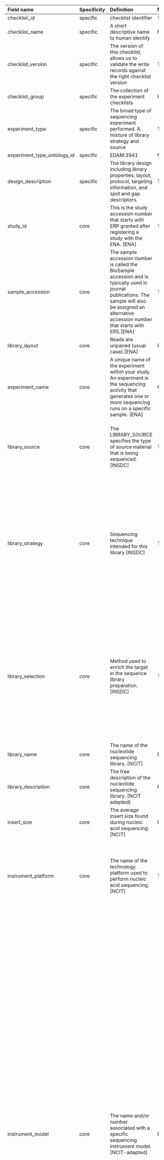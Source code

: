 | Field name                  | Specificity   | Definition                                                                                                                                                                                               | Mandatory   | Example                                                                                           | Type    | Controlled Vocab Terms                                                                                                                                                                                                                                                                                                                                                                                                                                                                                                                                                                                                                                                                                                                                                                                                                                                                                                                                                                                                                                                                                                                                                                                                                                                                                                                                                                                                                                                                                    | Comment                                          |
|:----------------------------|:--------------|:---------------------------------------------------------------------------------------------------------------------------------------------------------------------------------------------------------|:------------|:--------------------------------------------------------------------------------------------------|:--------|:----------------------------------------------------------------------------------------------------------------------------------------------------------------------------------------------------------------------------------------------------------------------------------------------------------------------------------------------------------------------------------------------------------------------------------------------------------------------------------------------------------------------------------------------------------------------------------------------------------------------------------------------------------------------------------------------------------------------------------------------------------------------------------------------------------------------------------------------------------------------------------------------------------------------------------------------------------------------------------------------------------------------------------------------------------------------------------------------------------------------------------------------------------------------------------------------------------------------------------------------------------------------------------------------------------------------------------------------------------------------------------------------------------------------------------------------------------------------------------------------------------|:-------------------------------------------------|
| checklist_id                | specific      | checklist identifier                                                                                                                                                                                     | True        | EXC000003                                                                                         | pattern | EXC[0-9]*                                                                                                                                                                                                                                                                                                                                                                                                                                                                                                                                                                                                                                                                                                                                                                                                                                                                                                                                                                                                                                                                                                                                                                                                                                                                                                                                                                                                                                                                                                 |                                                  |
| checklist_name              | specific      | A short descriptive name to human identify                                                                                                                                                               | False       | METATRANSCRIPTOMIC specific                                                                       | string  |                                                                                                                                                                                                                                                                                                                                                                                                                                                                                                                                                                                                                                                                                                                                                                                                                                                                                                                                                                                                                                                                                                                                                                                                                                                                                                                                                                                                                                                                                                           |                                                  |
| checklist_version           | specific      | The version of this checklist, allows us to validate the write records against the right checklist version                                                                                               | True        | v1                                                                                                | pattern | [0-9]*(\.[0-9]*)?                                                                                                                                                                                                                                                                                                                                                                                                                                                                                                                                                                                                                                                                                                                                                                                                                                                                                                                                                                                                                                                                                                                                                                                                                                                                                                                                                                                                                                                                                         | Version of the format v[0-9]*(\.[0-9]*)? e.g. v2 |
| checklist_group             | specific      | The collection of the experiment checklists                                                                                                                                                              | False       | METAGENOMIC                                                                                       | string  |                                                                                                                                                                                                                                                                                                                                                                                                                                                                                                                                                                                                                                                                                                                                                                                                                                                                                                                                                                                                                                                                                                                                                                                                                                                                                                                                                                                                                                                                                                           |                                                  |
| experiment_type             | specific      | The broad type of sequencing experiment performed. A mixture of library strategy and source                                                                                                              | True        | METATRANSCRIPTOMIC                                                                                | string  |                                                                                                                                                                                                                                                                                                                                                                                                                                                                                                                                                                                                                                                                                                                                                                                                                                                                                                                                                                                                                                                                                                                                                                                                                                                                                                                                                                                                                                                                                                           |                                                  |
| experiment_type_ontology_id | specific      | EDAM:3941                                                                                                                                                                                                | N.A.        |                                                                                                   |         |                                                                                                                                                                                                                                                                                                                                                                                                                                                                                                                                                                                                                                                                                                                                                                                                                                                                                                                                                                                                                                                                                                                                                                                                                                                                                                                                                                                                                                                                                                           |                                                  |
| design_description          | specific      | The library design including library properties, layout, protocol, targeting information, and spot and gap descriptors.                                                                                  | True        |                                                                                                   | string  |                                                                                                                                                                                                                                                                                                                                                                                                                                                                                                                                                                                                                                                                                                                                                                                                                                                                                                                                                                                                                                                                                                                                                                                                                                                                                                                                                                                                                                                                                                           |                                                  |
| study_id                    | core          | This is the study accession number that starts with ERP granted after registering a study with the ENA. [ENA]                                                                                            | True        | ERP1234567                                                                                        | string  | (^(E\|D\|S)RP[0-9]{6,})\|(^PRJ(E\|D\|N)[A-Z][0-9]+)                                                                                                                                                                                                                                                                                                                                                                                                                                                                                                                                                                                                                                                                                                                                                                                                                                                                                                                                                                                                                                                                                                                                                                                                                                                                                                                                                                                                                                                       |                                                  |
| sample_accession            | core          | The sample accession number is called the BioSample accession and is typically used in journal publications. The sample will also be assigned an alternative accession number that starts with ERS.[ENA] | True        | SAMEA110358963                                                                                    | string  | (^SAM(E\|D\|N)[A-Z]?[0-9]+)\|(^(E\|D\|S)RS[0-9]{6,})                                                                                                                                                                                                                                                                                                                                                                                                                                                                                                                                                                                                                                                                                                                                                                                                                                                                                                                                                                                                                                                                                                                                                                                                                                                                                                                                                                                                                                                      |                                                  |
| library_layout              | core          | Reads are unpaired (usual case).[ENA]                                                                                                                                                                    | False       | SINGLE                                                                                            | string  | SINGLE, PAIRED                                                                                                                                                                                                                                                                                                                                                                                                                                                                                                                                                                                                                                                                                                                                                                                                                                                                                                                                                                                                                                                                                                                                                                                                                                                                                                                                                                                                                                                                                            |                                                  |
| experiment_name             | core          | A unique name of the experiment within your study. An experiment is the sequencing activity that generates one or more sequencing runs on a specific sample. [ENA]                                       | False       | my lovely TRANSCRIPTOMICS experiment                                                              | string  |                                                                                                                                                                                                                                                                                                                                                                                                                                                                                                                                                                                                                                                                                                                                                                                                                                                                                                                                                                                                                                                                                                                                                                                                                                                                                                                                                                                                                                                                                                           |                                                  |
| library_source              | core          | The LIBRARY_SOURCE specifies the type of source material that is being sequenced. [INSDC]                                                                                                                | True        | TRANSCRIPTOMIC                                                                                    | string  | GENOMIC, GENOMIC SINGLE CELL, TRANSCRIPTOMIC, TRANSCRIPTOMIC SINGLE CELL, METAGENOMIC, METATRANSCRIPTOMIC, SYNTHETIC, VIRAL RNA, OTHER                                                                                                                                                                                                                                                                                                                                                                                                                                                                                                                                                                                                                                                                                                                                                                                                                                                                                                                                                                                                                                                                                                                                                                                                                                                                                                                                                                    |                                                  |
| library_strategy            | core          | Sequencing technique intended for this library.[INSDC]                                                                                                                                                   | True        | RNA-Seq                                                                                           | string  | WGS, WGA, WXS, RNA-Seq, ssRNA-seq, snRNA-seq, miRNA-Seq, ncRNA-Seq, FL-cDNA, EST, Hi-C, ATAC-seq, WCS, RAD-Seq, CLONE, POOLCLONE, AMPLICON, CLONEEND, FINISHING, ChIP-Seq, MNase-Seq, DNase-Hypersensitivity, Bisulfite-Seq, CTS, MRE-Seq, MeDIP-Seq, MBD-Seq, Tn-Seq, VALIDATION, FAIRE-seq, SELEX, RIP-Seq, ChIA-PET, Synthetic-Long-Read, Targeted-Capture, Tethered Chromatin Conformation Capture, NOMe-Seq, ChM-Seq, GBS, Ribo-Seq, OTHER                                                                                                                                                                                                                                                                                                                                                                                                                                                                                                                                                                                                                                                                                                                                                                                                                                                                                                                                                                                                                                                           |                                                  |
| library_selection           | core          | Method used to enrich the target in the sequence library preparation. [INSDC]                                                                                                                            | True        | unspecified                                                                                       | string  | RANDOM, PCR, RANDOM PCR, RT-PCR, HMPR, MF, repeat fractionation, size fractionation, MSLL, cDNA, cDNA_randomPriming, cDNA_oligo_dT, PolyA, Oligo-dT, Inverse rRNA, Inverse rRNA selection, ChIP, ChIP-Seq, MNase, DNase, Hybrid Selection, Reduced Representation, Restriction Digest, 5-methylcytidine antibody, MBD2 protein methyl-CpG binding domain, CAGE, RACE, MDA, padlock probes capture method, other, unspecified                                                                                                                                                                                                                                                                                                                                                                                                                                                                                                                                                                                                                                                                                                                                                                                                                                                                                                                                                                                                                                                                              |                                                  |
| library_name                | core          | The name of the nucleotide sequencing library. [NCIT]                                                                                                                                                    | False       |                                                                                                   | string  |                                                                                                                                                                                                                                                                                                                                                                                                                                                                                                                                                                                                                                                                                                                                                                                                                                                                                                                                                                                                                                                                                                                                                                                                                                                                                                                                                                                                                                                                                                           |                                                  |
| library_description         | core          | The free description of the nucleotide sequencing library. [NCIT adapted]                                                                                                                                | False       |                                                                                                   | string  |                                                                                                                                                                                                                                                                                                                                                                                                                                                                                                                                                                                                                                                                                                                                                                                                                                                                                                                                                                                                                                                                                                                                                                                                                                                                                                                                                                                                                                                                                                           |                                                  |
| insert_size                 | core          | The average insert size found during nucleic acid sequencing. [NCIT]                                                                                                                                     | False       | 0                                                                                                 | number  | ^[0-9]*(\.[0-9]*)?$                                                                                                                                                                                                                                                                                                                                                                                                                                                                                                                                                                                                                                                                                                                                                                                                                                                                                                                                                                                                                                                                                                                                                                                                                                                                                                                                                                                                                                                                                       |                                                  |
| instrument_platform         | core          | The name of the technology platform used to perform nucleic acid sequencing. [NCIT]                                                                                                                      | True        | ILLUMINA                                                                                          | string  | ABI_SOLID, BGISEQ, CAPILLARY, COMPLETE_GENOMICS, DNBSEQ, ELEMENT, GENAPSYS, GENE_MIND, HELICOS, ILLUMINA, ION_TORRENT, LS454, OXFORD_NANOPORE, PACBIO_SMRT, TAPESTRI, ULTIMA, VELA_DIAGNOSTICS                                                                                                                                                                                                                                                                                                                                                                                                                                                                                                                                                                                                                                                                                                                                                                                                                                                                                                                                                                                                                                                                                                                                                                                                                                                                                                            | will get values from the sra.experiment_xml      |
| instrument_model            | core          | The name and/or number associated with a specific sequencing instrument model.  [NCIT-adapted]                                                                                                           | False       | Illumina MiSeq                                                                                    | string  | 454 GS, 454 GS 20, 454 GS FLX, 454 GS FLX Titanium, 454 GS FLX+, 454 GS Junior, AB 310 Genetic Analyzer, AB 3130 Genetic Analyzer, AB 3130xL Genetic Analyzer, AB 3500 Genetic Analyzer, AB 3500xL Genetic Analyzer, AB 3730 Genetic Analyzer, AB 3730xL Genetic Analyzer, AB 5500 Genetic Analyzer, AB 5500xl Genetic Analyzer, AB 5500xl-W Genetic Analysis System, AB SOLiD 3 Plus System, AB SOLiD 4 System, AB SOLiD 4hq System, AB SOLiD PI System, AB SOLiD System, AB SOLiD System 2.0, AB SOLiD System 3.0, BGISEQ-50, BGISEQ-500, Complete Genomics, DNBSEQ-G400, DNBSEQ-G400 FAST, DNBSEQ-G50, DNBSEQ-T7, Element AVITI, FASTASeq 300, GENIUS, GS111, Genapsys Sequencer, GenoCare 1600, GenoLab M, GridION, Helicos HeliScope, HiSeq X Five, HiSeq X Ten, Illumina Genome Analyzer, Illumina Genome Analyzer II, Illumina Genome Analyzer IIx, Illumina HiScanSQ, Illumina HiSeq 1000, Illumina HiSeq 1500, Illumina HiSeq 2000, Illumina HiSeq 2500, Illumina HiSeq 3000, Illumina HiSeq 4000, Illumina HiSeq X, Illumina MiSeq, Illumina MiniSeq, Illumina NovaSeq 6000, Illumina NovaSeq X, Illumina iSeq 100, Ion GeneStudio S5, Ion GeneStudio S5 Plus, Ion GeneStudio S5 Prime, Ion Torrent Genexus, Ion Torrent PGM, Ion Torrent Proton, Ion Torrent S5, Ion Torrent S5 XL, MGISEQ-2000RS, MinION, NextSeq 1000, NextSeq 2000, NextSeq 500, NextSeq 550, Onso, PacBio RS, PacBio RS II, PromethION, Revio, Sentosa SQ301, Sequel, Sequel II, Sequel IIe, Tapestri, UG 100, unspecified | will get values from the sra.experiment_xml      |
| sequencing_protocol         | core          | A rule which guides how an activity should be performed. This is for the sequencing related[NCIT]                                                                                                        | False       | <https://www.protocols.io/view/environmental-dna-edna-metabarcoding-protocol-for-rm7vzy3q2lx1/v1> | string  |                                                                                                                                                                                                                                                                                                                                                                                                                                                                                                                                                                                                                                                                                                                                                                                                                                                                                                                                                                                                                                                                                                                                                                                                                                                                                                                                                                                                                                                                                                           | if multiple protocols. use a pipe to delimited   |